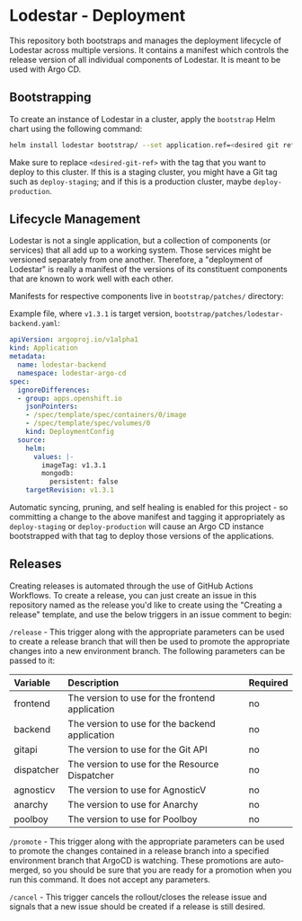 # Lodestar - Deployment

This repository both bootstraps and manages the deployment lifecycle of Lodestar across multiple versions. It contains a manifest which controls the release version of all individual components of Lodestar. It is meant to be used with Argo CD.

## Bootstrapping

To create an instance of Lodestar in a cluster, apply the `bootstrap` Helm chart using the following command:

```sh
helm install lodestar bootstrap/ --set application.ref=<desired git ref>
```

Make sure to replace `<desired-git-ref>` with the tag that you want to deploy to this cluster. If this is a staging cluster, you might have a Git tag such as `deploy-staging`; and if this is a production cluster, maybe `deploy-production`.

## Lifecycle Management

Lodestar is not a single application, but a collection of components (or services) that all add up to a working system. Those services might be versioned separately from one another. Therefore, a "deployment of Lodestar" is really a manifest of the versions of its constituent components that are known to work well with each other.

Manifests for respective components live in `bootstrap/patches/` directory:

Example file, where `v1.3.1` is target version, `bootstrap/patches/lodestar-backend.yaml`: 

```yaml
apiVersion: argoproj.io/v1alpha1
kind: Application
metadata:
  name: lodestar-backend
  namespace: lodestar-argo-cd
spec:
  ignoreDifferences:
  - group: apps.openshift.io
    jsonPointers:
    - /spec/template/spec/containers/0/image
    - /spec/template/spec/volumes/0
    kind: DeploymentConfig
  source:
    helm:
      values: |-
        imageTag: v1.3.1
        mongodb:
          persistent: false
    targetRevision: v1.3.1

```

Automatic syncing, pruning, and self healing is enabled for this project - so committing a change to the above manifest and tagging it appropriately as `deploy-staging` or `deploy-production` will cause an Argo CD instance bootstrapped with that tag to deploy those versions of the applications.

## Releases

Creating releases is automated through the use of GitHub Actions Workflows. To create a release, you can just create an issue in this repository named as the release you'd like to create  using the "Creating a release" template, and use the below triggers in an issue comment to begin:

`/release` - This trigger along with the appropriate parameters can be used to create a release branch that will then be used to promote the appropriate changes into a new environment branch. The following parameters can be passed to it:

| Variable | Description | Required |
|:---------|:------------|:---------|
|frontend|The version to use for the frontend application|no|
|backend|The version to use for the backend application|no|
|gitapi|The version to use for the Git API|no|
|dispatcher|The version to use for the Resource Dispatcher|no|
|agnosticv|The version to use for AgnosticV|no|
|anarchy|The version to use for Anarchy|no|
|poolboy|The version to use for Poolboy|no|

`/promote` - This trigger along with the appropriate parameters can be used to promote the changes contained in a release branch into a specified environment branch that ArgoCD is watching. These promotions are auto-merged, so you should be sure that you are ready for a promotion when you run this command. It does not accept any parameters.

`/cancel` - This trigger cancels the rollout/closes the release issue and signals that a new issue should be created if a release is still desired.
